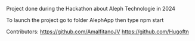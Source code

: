 Project done during the Hackathon about Aleph Technologie in 2024

To launch the project go to folder AlephApp then type npm start

Contributors:
https://github.com/AmalfitanoJV
https://github.com/Hugoftn
